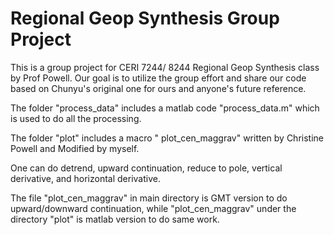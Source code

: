 # Regional Geop Synthesis Group Project

This is a group project for CERI 7244/ 8244 Regional Geop Synthesis class by Prof Powell. Our goal is to utilize the group effort and share our code based on Chunyu's original one for ours and anyone's future reference.

The folder "process_data" includes a matlab code "process_data.m" which is used to do all the processing. 

The folder "plot" includes a macro " plot_cen_maggrav" written by Christine Powell and Modified by myself. 

One can do detrend, upward continuation, reduce to pole, vertical derivative, and horizontal derivative. 

The file "plot_cen_maggrav" in main directory is GMT version to do upward/downward continuation, while "plot_cen_maggrav" under the directory "plot" is matlab version to do same work. 
